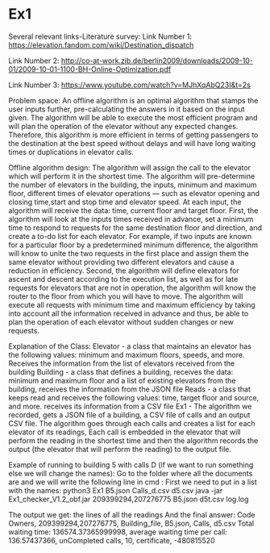 # Ex1
Several relevant links-Literature survey:
Link Number 1:
https://elevation.fandom.com/wiki/Destination_dispatch  

Link Number 2: 
http://co-at-work.zib.de/berlin2009/downloads/2009-10-01/2009-10-01-1100-BH-Online-Optimization.pdf

Link Number 3:
https://www.youtube.com/watch?v=MJhXqAbQ23I&t=2s

Problem space:
An offline algorithm is an optimal algorithm that stamps the user inputs further, pre-calculating the answers in it based on the input given.
The algorithm will be able to execute the most efficient program and will plan the operation of the elevator without any expected changes. Therefore, this algorithm is more efficient in terms of getting passengers to the destination at the best speed without delays and will have long waiting times or duplications in elevator calls.

Offline algorithm design:
The algorithm will assign the call to the elevator which will perform it in the shortest time.
The algorithm will pre-determine the number of elevators in the building, the inputs, minimum and maximum floor, different times of elevator operations — such as elevator 
opening and closing time,start and stop time and elevator speed. At each input, the algorithm will receive the data: time, current floor and target floor. First, the algorithm will look at the inputs times received in advance, set a minimum time to respond to requests for the same destination floor and direction, and create a to-do list for each elevator. For example, if two inputs are known for a particular floor by a predetermined minimum difference, the algorithm will know to unite the two requests in the first place and assign them the same elevator without providing two different elevators and cause a reduction in efficiency.
Second, the algorithm will define elevators for ascent and descent according to the execution list, as well as for late requests for elevators that are not in operation, the algorithm will know the router to the floor from which you will have to move. The algorithm will execute all requests with minimum time and maximum efficiency by taking into account all the information received in advance and thus, be able to plan the operation of each elevator without sudden changes or new requests.

Explanation of the Class:
Elevator - a class that maintains an elevator has the following values: minimum and maximum floors, speeds, and more. Receives the information from the list of elevators received from the building
Building - a class that defines a building, receives the data: minimum and maximum floor and a list of existing elevators from the building, receives the information from the JSON file
Reads - a class that keeps read and receives the following values: time, target floor and source, and more. receives its information from a CSV file
Ex1 - The algorithm we recorded, gets a JSON file of a building, a CSV file of calls and an output CSV file. The algorithm goes through each calls and creates a list for each elevator of its readings,
 Each call is embedded in the elevator that will perform the reading in the shortest time and then the algorithm records the output (the elevator that will perform the reading) to the output file.

Example of running to building 5 with calls D (if we want to run something else we will change the names):
Go to the folder where all the documents are and we will write the following line in cmd :
First we need to put in a list with the names:
python3 Ex1 B5.json Calls_d.csv d5.csv
java -jar Ex1_checker_V1.2_obf.jar 209399294,207276775 B5.json d5t.csv log.log

The output we get: 
the lines of all the readings
And the final answer:
Code Owners, 209399294,207276775, Building_file, B5.json, Calls, d5.csv
Total waiting time: 136574.37365999998, average waiting time per call: 136.57437366, unCompleted calls, 10, certificate, -480815520 
